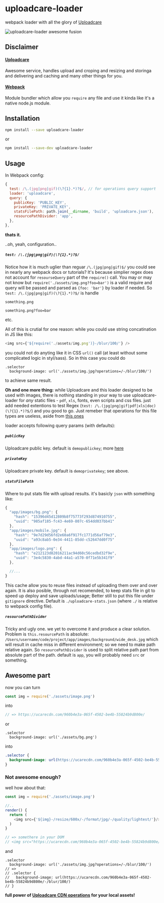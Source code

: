 # uploadcare-loader
webpack loader with all the glory of [Uploadcare](https://uploadcare.com)

![uploadcare-loader awesome fusion](http://www.ucarecdn.com/ddc8f711-ee68-4b70-aed1-3b2f7e7fba2f/uploadcareloaderprod.gif)

## Disclaimer

#### [Uploadcare](https://uploadcare.com)
Awesome service, handles upload and croping and resizing and storinga and delivering and caching and many other things for you.


#### [Webpack](https://webpack.github.io)
Module bundler which allow you `require` any file and use it kinda like it's a native node.js module.


## Installation

```bash
npm install --save uploadcare-loader
```
or

```bash
npm install --save-dev uploadcare-loader
```

## Usage
In Webpack config:

```js
{
  test: /\.(jpg|png|gif)(\?{1}.*)?$/, // for operations query support
  loader: 'uploadcare',
  query: {
    publicKey: 'PUBLIC_KEY',
    privateKey: 'PRIVATE_KEY',
    statsFilePath: path.join(__dirname, 'build', 'uploadcare.json'),
    resourcePathDivider: 'app',
  },
},
```

**thats it.**

..oh, yeah, configuration..

##### `test: /\.(jpg|png|gif)(\?{1}.*)?$/`
Notice how it is much uglier than reguar `/\.(jpg|png|gif)$/` you could see in nearly any webpack docs or tutorials?
It's because simplier regex does not account for `resourseQuery` part of the `require()` call.
You may or may not know but `require('./assets/img.png?foo=bar')` is a valid require and query will be passed and parsed as `{foo: 'bar'}` by loader if needed.
So `test: /\.(jpg|png|gif)(\?{1}.*)?$/` is handle

`something.png`

`something.png?foo=bar`

etc.

All of this is crutial for one reason: while you could use string concatination in JS like this:

```js
<img src={'${require('./assets/img.png')}-/blur/100/'} />
```
you could not do anyting like it in CSS `url()` call (at least without some complicated logic in styl/sass).
So in this case you could do

```styl
.selector
  background-image: url('./assets/img.jpg?operations=/-/blur/100/')
```
to achieve same result.

**Oh and one more thing:** while Uploadcare and this loader designed to be used with images, there is nothing standing in your way to use uploadcare-loader for *any* static files - `pdf`, `xls`, fonts, even scripts and css files.
just add needed extentions to test Regex (`test: /\.(jpg|png|gif|pdf|xls|doc)(\?{1}.*)?$/`) and you good to go. Just remeber that operations for this file types are useless, aside from [this ones](https://uploadcare.com/documentation/cdn/#other-operations)


loader accepts following query params (with defaults):

##### `publicKey`
Uploadcare public key. default is `demopublickey`; more [here](https://uploadcare.com/documentation/keys/)

##### `privateKey`
Uploadcare private key. default is `demoprivatekey`; see above.

##### `statsFilePath`
Where to put stats file with upload results. it's basicly `json` with something like:

```js
{
  "app/images/bg.png": {
    "hash": "15396d45d12809b8f75773f293d874910755",
    "uuid": "985af185-fc43-4e69-807c-654dd037bb41"
  },
  "app/images/mobile.jpg": {
    "hash": "9e7d29d56fd2e60a6f917fc1771d56af79e3",
    "uuid": "a93c8ab5-0e34-4411-85dd-c52647dd0f75"
  },
  "app/images/logo.png": {
    "hash": "e212123d82016211ac94d60c56cedbd32f9e",
    "uuid": "3e4c5830-4abd-44a1-a570-0f71e5b341f9"
  },

  //...
}
```

This cache allow you to reuse files instead of uploading them over and over again.
It is also posible, through not recomended, to keep stats file in git to speed up deploy and save uploads/usage; Better still to put this file under `gitignore` directive.
Default is `./uploadcare-stats.json` (where `./` is relative to webpack config file).

##### `resourcePathDivider`
Tricky and ugly one. we yet to overcome it and produce a clear solution.
Problem is `this.resourcePath` is absolute:
`/Users/username/code/project/app/images/background/wide_desk.jpg`
which will result in cache miss in different environment; so we need to make path relative again.
So `resourcePathDivider` is used to split relative path part from absolute part of the path.
default is `app`, you will probably need `src` or something.


## Awesome part

now you can turn

```js
const img = require('./assets/image.png')
```
into

```js
// => https://ucarecdn.com/960b4e3a-065f-4502-be4b-55824b9d800e/
```

or

```styl
.selector
  background-image: url('./assets/bg.png')
```
into

```css
.selector {
  background-image: url(https://ucarecdn.com/960b4e3a-065f-4502-be4b-55824b9d800e/);
}
```

### Not awesome enough?
well how about that:

```js
const img = require('./assets/image.png')

//..
render() {
  return (
    <img src={'${img}-/resize/600x/-/format/jpg/-/quality/lightest/'}/>
  )
}

// => somethere in your DOM
// <img src="https://ucarecdn.com/960b4e3a-065f-4502-be4b-55824b9d800e/-/resize/600x/-/format/jpg/-/quality/lightest/" />
```

and

```styl
.selector
  background-image: url('./assets/img.jpg?operations=/-/blur/100/')
// =>
// .selector {
//   background-image: url(https://ucarecdn.com/960b4e3a-065f-4502-be4b-55824b9d800e/-/blur/100/)
// }
```

**full power of [Uploadcare CDN operations](https://uploadcare.com/documentation/cdn/) for your local assets!**
